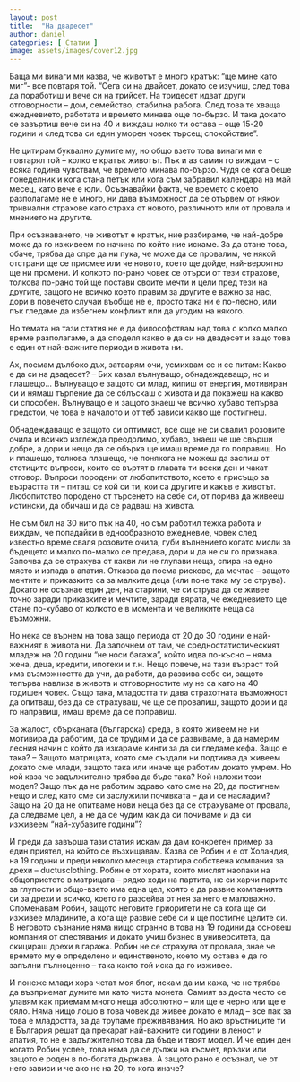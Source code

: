 ```yaml
---
layout: post
title:  "На двадесет"
author: daniel
categories: [ Статии ]
image: assets/images/cover12.jpg
---
```


Баща ми винаги ми казва, че животът е много кратък: “ще мине като миг”- все повтаря той. “Сега си на двайсет, докато се изучиш, след това да поработиш и вече си на трийсет. На тридесет идват други отговорности – дом, семейство, стабилна работа. След това те хваща ежедневието, работата и времето минава още по-бързо. И така докато се завъртиш вече си на 40 и виждаш колко ти остава – още 15-20 години и след това си един уморен човек търсещ спокойствие”.

Не цитирам буквално думите му, но общо взето това винаги ми е повтарял той – колко е кратък животът. Пък и аз самия го виждам – с всяка година чувствам, че времето минава по-бързо. Чудя се кога беше понеделник и кога стана петък или кога съм забравил календара на май месец, като вече е юли. Осъзнавайки факта, че времето с което разполагаме не е много, ни дава възможност да се отървем от някои тривиални страхове като страха от новото, различното или от провала и мнението на другите.

При осъзнаването, че животът е кратък, ние разбираме, че най-добре може да го изживеем по начина по който ние искаме. За да стане това, обаче, трябва да спре да ни пука, че може да се провалим, че някой отстрани ще се присмее или че новото, което ще дойде, най-вероятно ще ни промени. И колкото по-рано човек се отърси от тези страхове, толкова по-рано той ще постави своите мечти и цели пред тези на другите, защото не всичко което правим за другите е важно за нас, дори в повечето случаи въобще не е, просто така ни е по-лесно, или пък гледаме да избегнем конфликт или да угодим на някого. 

Но темата на тази статия не е да философствам над това с колко малко време разполагаме, а да споделя какво е да си на двадесет и защо това е един от най-важните периоди в живота ни.

 



 

Ах, поемам дълбоко дъх, затварям очи, усмихвам се и се питам: Какво е да си на двадесет? – Бих казал вълнуващо, обнадеждаващо, но и плашещо… Вълнуващо е защото си млад, кипиш от енергия, мотивиран си и нямаш търпение да се сблъскаш с живота и да покажеш на какво си способен. Вълнуващо е и защото знаеш че всичко хубаво тепърва предстои, че това е началото и от теб зависи какво ще постигнеш.

Обнадеждаващо е защото си оптимист, все още не си свалил розовите очила и всичко изглежда преодолимо, хубаво, знаеш че ще свърши добре, а дори и нещо да се обърка ще имаш време да го поправиш. Но и плашещо, толкова плашещо, че понякога не можеш да заспиш от стотиците въпроси, които се въртят в главата ти всеки ден и чакат отговор. Въпроси породени от любопитството, което е присъщо за възрастта ти – питаш се кой си ти, кои са другите и какъв е животът. Любопитство породено от търсенето на себе си, от порива да живееш истински, да обичаш и да се радваш на живота.

Не съм бил на 30 нито пък на 40, но съм работил тежка работа и виждам, че попадайки в еднообразното ежедневие, човек след известно време сваля розовите очила, губи вълнението когато мисли за бъдещето и малко по-малко се предава, дори и да не си го признава. Започва да се страхува от какви ли не глупави неща, спира на едно място и изпада в апатия. Отказва да поема рискове, да мечтае – защото мечтите и приказките са за малките деца (или поне така му се струва). Докато не осъзнае един ден, на старини, че си струва да се живее точно заради приказките и мечтите, заради вярата, че ежедневието ще стане по-хубаво от колкото е в момента и че великите неща са възможни.

Но нека се върнем на това защо периода от 20 до 30 години е най-важният в живота ни. Да започнем от там, че средностатистическият младеж на 20 години “не носи багажа”, който идва по-късно – няма жена, деца, кредити, ипотеки и т.н. Нещо повече, на тази възраст той има възможността да учи, да работи, да развива себе си, защото тепърва навлиза в живота и отговорностите му не са като на 40 годишен човек. Също така, младостта ти дава страхотната възможност да опитваш, без да се страхуваш, че ще се провалиш, защото дори и да го направиш, имаш време да се поправиш.

За жалост, сбърканата (българска) среда, в която живеем не ни мотивира да работим, да се трудим и да се развиваме, а да намерим лесния начин с който да изкараме кинти за да си гледаме кефа. Защо е така? – Защото матрицата, която сме създали ни подтиква да живеем докато сме млади, защото така или иначе ще работим докато умрем. Но кой каза че задължително трябва да бъде така? Кой наложи този модел? Защо пък да не работим здраво като сме на 20, да постигнем нещо и след като сме си заслужили почивката – да и се насладим?  Защо на 20 да не опитваме нови неща без да се страхуваме от провала, да следваме цел, а не да се чудим как да си почиваме и да си изживеем “най-хубавите години”?



 

И преди да завърша тази статия искам да дам конкретен пример за един приятел, на който се възхищавам. Казва се Робин и е от Холандия, на 19 години и преди няколко месеца стартира собствена компания за дрехи – ductusclothing. Робин е от хората, които мислят наопаки на общоприетото в матрицата – рядко ходи на партита, не си харчи парите за глупости и общо-взето има една цел, която е да развие компанията си за дрехи и всичко, което го разсейва от нея за него е маловажно. Споменавам Робин, защото неговите приоритети не са кога ще си изживее младините, а кога ще развие себе си и ще постигне целите си. В неговото съзнание няма нищо странно в това на 19 години да основеш компания от спестявания и докато учиш бизнес в университета, да скицираш дрехи в гаража. Робин не се страхува от провала, знае че времето му е определено и единственото, което му остава е да го запълни пълноценно – така както той иска да го изживее.

И понеже млади хора четат моя блог, искам да им кажа, че не трябва да възприемат думите ми като чиста монета. Самият аз доста често се улавям как приемам много неща абсолютно – или ще е черно или ще е бяло. Няма нищо лошо в това човек да живее докато е млад – все пак за това е младостта, за да трупаме преживявания. Но ако връстниците ти в България решат да прекарат най-важните си години в леност и апатия, то не е задължително това да бъде и твоят модел. И че един ден когато Робин успее, това няма да се дължи на късмет, връзки или защото е роден в по-богата държава. А защото рано е осъзнал, че от него зависи и че ако не на 20, то кога иначе?
